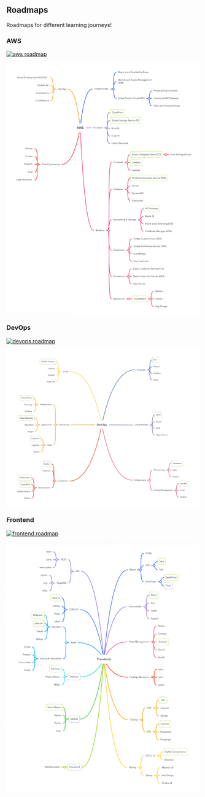 ## Roadmaps

Roadmaps for different learning journeys!

### AWS

<a href="https://www.youtube.com/watch?v=yzCx4qvjwgw">
<img src="https://user-images.githubusercontent.com/29705703/170639496-81999ec3-6a6c-405e-b62f-f1c4a9bf0625.png" alt="aws roadmap" />
</a>

![aws](./aws/2022.png)

### DevOps

<a href="https://www.youtube.com/watch?v=np_seazJL3Q">
<img src="https://user-images.githubusercontent.com/29705703/170639506-55690ca5-4131-4446-9c9d-3370ae579696.png" alt="devops roadmap" />
</a>

![devops](./devops/2022.png)

### Frontend

<a href="https://www.youtube.com/watch?v=nsk5WgoZutU">
<img src="https://user-images.githubusercontent.com/29705703/170639508-9053a89e-a0fe-4a4e-b51d-36a93f49503e.png" alt="frontend roadmap" />
</a>

![frontend](./frontend/2022.png)
